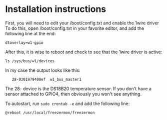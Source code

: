 # Installation instructions

First, you will need to edit your /boot/config.txt and enable the 1wire driver
To do this, open /boot/config.txt in your favorite editor, and add the following
line at the end:

```
dtoverlay=w1-gpio
```

After this, it is wise to reboot and check to see that the 1wire driver is
active:

```
ls /sys/bus/w1/devices
```

In my case the output looks like this:

```
   28-0301979408ef  w1_bus_master1
```

The 28- device is the DS18B20 temperature sensor. If you don't have a sensor
attached to GPIO4, then obviously you won't see anything.

To autostart, run `sudo crontab -e` and add the following line:

```
@reboot /usr/local/freezermon/freezermon
```
